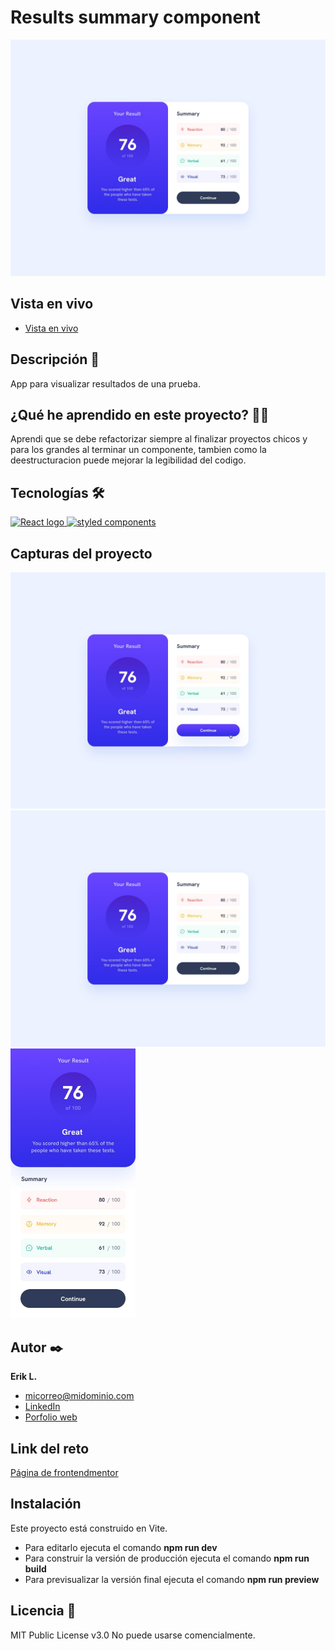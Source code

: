 # Results summary component

<p>
    <img src="https://raw.githubusercontent.com/amerca9664/Results-summary-component-css-modules/refs/heads/main/design/desktop-design.jpg" alt="Imagen del proyecto">
</p>

## Vista en vivo

<ul>
    <li>
        <a target="_blank" href="https://results-summary-component-css-modules.onrender.com">Vista en vivo</a>
    </li>
</ul>

## Descripción 📑

App para visualizar resultados de una prueba.

## ¿Qué he aprendido en este proyecto? 🙇🏻

Aprendi que se debe refactorizar siempre al finalizar proyectos chicos y para los grandes al terminar un componente, tambien como la deestructuracion puede mejorar la legibilidad del codigo.

## Tecnologías 🛠

<!-- Iconos sacados de: https://github.com/alexandresanlim/Badges4-README.md-Profile?tab=readme-ov-file#-languages- -->

<p>
    <a href="https://es.wikipedia.org/wiki/React">
        <img src="https://img.shields.io/badge/React-20232A?style=for-the-badge&logo=react&logoColor=61DAFB" alt="React logo">
    </a>
    <a href="https://styled-components.com/">
        <img src="https://img.shields.io/badge/Styled_Component-blue" alt="styled components">
    </a>
</p>

## Capturas del proyecto

<p>
   <img src="https://raw.githubusercontent.com/amerca9664/Results-summary-component/refs/heads/main/design/active-states.jpg" alt="Captura del proyecto">
   <img src="https://raw.githubusercontent.com/amerca9664/Results-summary-component/refs/heads/main/design/desktop-design.jpg" alt="Captura del proyecto">
   <img width="200" src="https://raw.githubusercontent.com/amerca9664/Results-summary-component/refs/heads/main/design/mobile-design.jpg" alt="Captura del proyecto">
</p>

## Autor ✒️

**Erik L.**

<ul>
    <li>
        <a href="micorreo@midominio.com">micorreo@midominio.com</a>
    </li>
    <li>
        <a href="https://www.linkedin.com/in/tu-url-de-linkedin/">LinkedIn</a>
    </li>
    <li>
        <a href="https://tu-dominio.com/">Porfolio web</a>
    </li>
</ul>

## Link del reto

<a href="https://www.frontendmentor.io/challenges/results-summary-component-CE_K6s0maV">Página de frontendmentor</a>

## Instalación

Este proyecto está construido en Vite.

- Para editarlo ejecuta el comando <b>npm run dev</b>
- Para construir la versión de producción ejecuta el comando <b>npm run build</b>
- Para previsualizar la versión final ejecuta el comando <b>npm run preview</b>

## Licencia 📄

MIT Public License v3.0
No puede usarse comencialmente.
